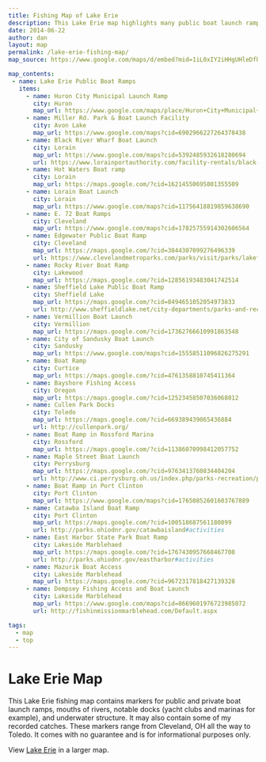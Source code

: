 ```yaml
---
title: Fishing Map of Lake Erie
description: This Lake Erie map highlights many public boat launch ramps, river mouths, notable docks, and underwater structure in the Cleveland, OH area. I've found these marks over the years and have added them to this map of Lake Erie.
date: 2014-06-22
author: dan
layout: map
permalink: /lake-erie-fishing-map/
map_source: https://www.google.com/maps/d/embed?mid=1iL0xIY2iHHgUHleDfh0Sf0qxR8o&hl=en

map_contents:
 - name: Lake Erie Public Boat Ramps
   items:
     - name: Huron City Municipal Launch Ramp
       city: Huron
       map_url: https://www.google.com/maps/place/Huron+City+Municipal+Launch+Ramp,+US-6,+Huron,+OH+44839/@41.3904037,-82.5542844,512m/data=!3m1!1e3!4m5!3m4!1s0x883a6a8533bab0b5:0xf5496217ee7a9f3a!8m2!3d41.3904362!4d-82.552864
     - name: Miller Rd. Park & Boat Launch Facility
       city: Avon Lake
       map_url: https://www.google.com/maps?cid=6902966227264378438
     - name: Black River Wharf Boat Launch
       city: Lorain
       map_url: https://www.google.com/maps?cid=5392485932618280694
       url: https://www.lorainportauthority.com/facility-rentals/black-river-wharf-boat-launch/
     - name: Hot Waters Boat ramp
       city: Lorain
       map_url: https://maps.google.com/?cid=16214550695801355509
     - name: Lorain Boat Launch
       city: Lorain
       map_url: https://www.google.com/maps?cid=11756418819859638690
     - name: E. 72 Boat Ramps
       city: Cleveland
       map_url: https://www.google.com/maps?cid=17825755914302606564
     - name: Edgewater Public Boat Ramp
       city: Cleveland
       map_url: https://maps.google.com/?cid=3844307099276496339
       url: https://www.clevelandmetroparks.com/parks/visit/parks/lakefront-reservation/edgewater-park-boat-launch
     - name: Rocky River Boat Ramp
       city: Lakewood
       map_url: https://maps.google.com/?cid=12856193483041742514
     - name: Sheffield Lake Public Boat Ramp
       city: Sheffield Lake
       map_url: https://maps.google.com/?cid=8494651052054973833
       url: http://www.sheffieldlake.net/city-departments/parks-and-recreation/
     - name: Vermillion Boat Launch
       city: Vermillion
       map_url: https://maps.google.com/?cid=17362766610991863548
     - name: City of Sandusky Boat Launch
       city: Sandusky
       map_url: https://www.google.com/maps?cid=15558511096826275291
     - name: Boat Ramp
       city: Curtice
       map_url: https://maps.google.com/?cid=4761358810745411364
     - name: Bayshore Fishing Access
       city: Oregon
       map_url: https://maps.google.com/?cid=12523458507036068012
     - name: Cullen Park Docks
       city: Toledo
       map_url: https://maps.google.com/?cid=669389439065436884
       url: http://cullenpark.org/
     - name: Boat Ramp in Rossford Marina
       city: Rossford
       map_url: https://maps.google.com/?cid=11386070998412057752
     - name: Maple Street Boat Launch
       city: Perrysburg
       map_url: https://maps.google.com/?cid=9763413760834404204
       url: http://www.ci.perrysburg.oh.us/index.php/parks-recreation/parks/maple-st-boat-launch
     - name: Boat Ramp in Port Clinton
       city: Port Clinton
       map_url: https://www.google.com/maps?cid=17650852601603767889
     - name: Catawba Island Boat Ramp
       city: Port Clinton
       map_url: https://maps.google.com/?cid=100518687561180899
       url: http://parks.ohiodnr.gov/catawbaisland#activities
     - name: East Harbor State Park Boat Ramp
       city: Lakeside Marblehaed
       map_url: https://maps.google.com/?cid=1767430957668467708
       url: http://parks.ohiodnr.gov/eastharbor#activities
     - name: Mazurik Boat Access
       city: Lakeside Marblehead
       map_url: https://maps.google.com/?cid=9672317818427139328
     - name: Dempsey Fishing Access and Boat Launch
       city: Lakeside Marblehead
       map_url: https://www.google.com/maps?cid=8669601976723985072
       url: http://fishinmissionmarblehead.com/Default.aspx

tags:
  - map
  - top
---
```

<h1>Lake Erie Map</h1>
<p>This Lake Erie fishing map contains markers for public and private boat launch ramps, mouths of rivers, notable docks (yacht clubs and marinas for example), and underwater structure. It may also contain some of my recorded catches. These markers range from Cleveland, OH all the way to Toledo. It comes with no guarantee and is for informational purposes only.</p>

<p>View <a href="http://www.google.com/maps/ms?msa=0&msid=204931278092854056383.0004dec21fbcc3616bb1f&hl=en&ie=UTF8&ll=41.607417,-82.63298&spn=0.451833,1.600705&t=h&output=embed" target="_blank">Lake Erie</a> in a larger map.</p>
